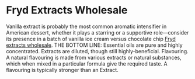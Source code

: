 # Fryd Extracts Wholesale
Vanilla extract is probably the most common aromatic intensifier in American dessert, whether it plays a starring or a supportive role—consider its presence in a batch of vanilla ice cream versus chocolate chip [Fryd extracts wholesale](https://officialsfrydextract.com/product-category/fryd-wholesale/). THE BOTTOM LINE: Essential oils are pure and highly concentrated. Extracts are diluted, though still highly-beneficial. Flavouring. A natural flavouring is made from various extracts or natural substances, which when mixed in a particular formula give the required taste. A flavouring is typically stronger than an Extract.
